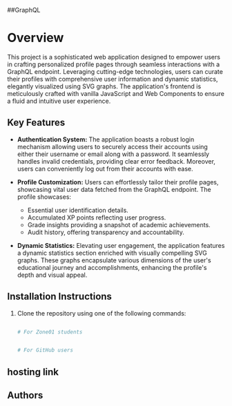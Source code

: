 ##GraphQL


# Overview 


This project is a sophisticated web application designed to empower users in crafting personalized profile pages through seamless interactions with a GraphQL endpoint. Leveraging cutting-edge technologies, users can curate their profiles with comprehensive user information and dynamic statistics, elegantly visualized using SVG graphs. The application's frontend is meticulously crafted with vanilla JavaScript and Web Components to ensure a fluid and intuitive user experience.

## Key Features

- **Authentication System:** The application boasts a robust login mechanism allowing users to securely access their accounts using either their username or email along with a password. It seamlessly handles invalid credentials, providing clear error feedback. Moreover, users can conveniently log out from their accounts with ease.

- **Profile Customization:** Users can effortlessly tailor their profile pages, showcasing vital user data fetched from the GraphQL endpoint. The profile showcases:
  - Essential user identification details.
  - Accumulated XP points reflecting user progress.
  - Grade insights providing a snapshot of academic achievements.
  - Audit history, offering transparency and accountability.

- **Dynamic Statistics:** Elevating user engagement, the application features a dynamic statistics section enriched with visually compelling SVG graphs. These graphs encapsulate various dimensions of the user's educational journey and accomplishments, enhancing the profile's depth and visual appeal.

## Installation Instructions

1. Clone the repository using one of the following commands:

   ```bash

   # For Zone01 students 


   # For GitHub users
   ```
## hosting link

## Authors

